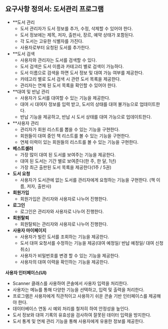 ## 요구사항 정의서: 도서관리 프로그램

- **도서 관리
    - 도서 관리자가 도서 정보를 추가, 수정, 삭제할 수 있어야 한다.
    - 도서 정보에는 제목, 저자, 출판사, 장르, 예약 상태가 포함된다.
    - 각 도서는 고유한 식별자를 가진다.
    - 사용자로부터 요청된 도서를 추가한다.
- **도서 검색
    - 사용자와 관리자는 도서를 검색할 수 있다.
    - 도서 검색은 도서 이름과 카테고리 별로 검색이 가능하다.
    - 도서 이름으로 검색을 하면 도서 정보 및 대여 가능 여부를 제공한다.
    - 카테고리 별로 도서 검색 시 관련 도서 목록을 제공한다.
    - 관리자는 연체 된 도서 목록을 확인할 수 있어야 한다.
- **대여 및 반납 관리
    - 사용자가 도서를 대여할 수 있는 기능을 제공한다.
    - 대여 시 대여자 정보를 입력 받고, 도서의 상태를 대여 불가능으로 업데이트한다.
    - 반납 기능을 제공하고, 반납 시 도서 상태를 대여 가능으로 업데이트한다.
- **사용자 관리
    - 관리자가 회원 리스트를 뽑을 수 있는 기능을 구현한다.
    - 회원들이 대여 중인 책 리스트를 볼 수 있는 기능을 구현한다.
    - 연체 이력이 있는 회원들의 리스트를 볼 수 있는 기능을 구현한다.
- **베스트셀러**
    - 가장 많이 대여 된 도서를 보여주는 기능을 제공한다.
    - 대여 된 도서는 기간 별로 보여준다(한 주, 한 달, 1년)
    - 가장 최근 출판된 도서 목록을 제공한다(1주 / 5권)
- **도서 요청**
    - 사용자가 도서관에 없는 도서를 관리자에게 요청하는 기능을 구현한다. (책 이름, 저자, 출판사)
- **회원가입**
    - 회원가입은 관리자와 사용자로 나누어 진행한다.
- **로그인**
    - 로그인은 관리자와 사용자로 나누어 진행한다.
- **회원탈퇴**
    - 회원탈퇴는 관리자와 사용자로 나누어 진행한다.
- **사용자 마이페이지**
    - 사용자가 빌린 도서를 조회하는 기능을 제공한다.
    - 도서 대여 요청서를 수정하는 기능을 제공(대여 예정일/ 반납 예정일/ 대여 신청 취소)
    - 사용자가 비밀번호를 변경 할 수 있는 기능을 제공한다.
    - 사용자의 대여 이력을 확인하는 기능을 제공한다.
    

**사용자 인터페이스(UI)**

- Scanner 클래스를 사용하여 콘솔에서 사용자 입력을 처리한다.
- 사용자는 메뉴를 통해 다양한 기능을 선택하고, 입력 및 출력을 처리한다.
- 프로그램은 사용자에게 직관적이고 사용하기 쉬운 콘솔 기반 인터페이스를 제공해야 한다.
- 데이터베이스 연동 시 예외 처리를 철저히 하여 안정성을 높인다.
- 도서 정보와 대여 기록의 유효성을 검사하여 잘못된 데이터 입력을 방지한다.
- 도서 통계 및 연체 관리 기능을 통해 사용자에게 유용한 정보를 제공한다.
